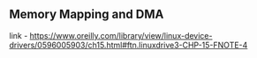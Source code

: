 ## Memory Mapping and DMA

link - https://www.oreilly.com/library/view/linux-device-drivers/0596005903/ch15.html#ftn.linuxdrive3-CHP-15-FNOTE-4